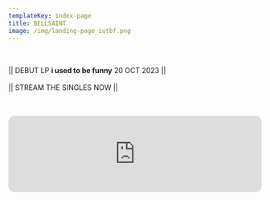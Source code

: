 ```yaml
---
templateKey: index-page
title: BELLSAINT
image: /img/landing-page_iutbf.png
---
```

<br><br>|| DEBUT LP **i used to be funny** 20 OCT 2023 ||<br><br>|| STREAM THE SINGLES NOW ||<br><br>

<br><iframe style="border-radius:12px" src="https://open.spotify.com/embed/album/57AgoXhWPiwZF3QEP386mY?utm_source=generator&theme=0" width="100%" height="152" frameBorder="0" allowfullscreen="" allow="autoplay; clipboard-write; encrypted-media; fullscreen; picture-in-picture" loading="lazy"></iframe><br><br>
